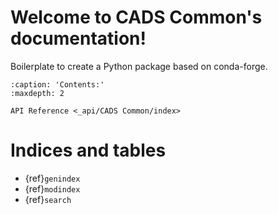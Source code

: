 # Welcome to CADS Common's documentation!

Boilerplate to create a Python package based on conda-forge.

```{toctree}
:caption: 'Contents:'
:maxdepth: 2

API Reference <_api/CADS Common/index>
```

# Indices and tables

- {ref}`genindex`
- {ref}`modindex`
- {ref}`search`
